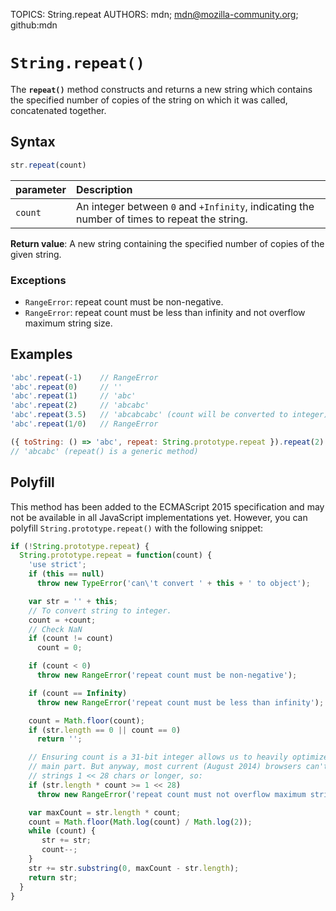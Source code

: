 TOPICS: String.repeat
AUTHORS: mdn; mdn@mozilla-community.org; github:mdn

# `String.repeat()`

The **`repeat()`** method constructs and returns a new string which contains the specified number of
copies of the string on which it was called, concatenated together.

## Syntax

```javascript
str.repeat(count)
```

| parameter | Description |
| :-- | :-- |
| `count` | An integer between `0` and `+Infinity`, indicating the number of times to repeat the string. |

**Return value**: A new string containing the specified number of copies of the given string.

### Exceptions

- `RangeError`: repeat count must be non-negative.
- `RangeError`: repeat count must be less than infinity and not overflow maximum string size.

## Examples

```javascript
'abc'.repeat(-1)    // RangeError
'abc'.repeat(0)     // ''
'abc'.repeat(1)     // 'abc'
'abc'.repeat(2)     // 'abcabc'
'abc'.repeat(3.5)   // 'abcabcabc' (count will be converted to integer)
'abc'.repeat(1/0)   // RangeError

({ toString: () => 'abc', repeat: String.prototype.repeat }).repeat(2)
// 'abcabc' (repeat() is a generic method)
```

## Polyfill

This method has been added to the ECMAScript 2015 specification and may not be available in all
JavaScript implementations yet. However, you can polyfill `String.prototype.repeat()` with the
following snippet:

```javascript
if (!String.prototype.repeat) {
  String.prototype.repeat = function(count) {
    'use strict';
    if (this == null)
      throw new TypeError('can\'t convert ' + this + ' to object');

    var str = '' + this;
    // To convert string to integer.
    count = +count;
    // Check NaN
    if (count != count)
      count = 0;

    if (count < 0)
      throw new RangeError('repeat count must be non-negative');

    if (count == Infinity)
      throw new RangeError('repeat count must be less than infinity');

    count = Math.floor(count);
    if (str.length == 0 || count == 0)
      return '';

    // Ensuring count is a 31-bit integer allows us to heavily optimize the
    // main part. But anyway, most current (August 2014) browsers can't handle
    // strings 1 << 28 chars or longer, so:
    if (str.length * count >= 1 << 28)
      throw new RangeError('repeat count must not overflow maximum string size');

    var maxCount = str.length * count;
    count = Math.floor(Math.log(count) / Math.log(2));
    while (count) {
       str += str;
       count--;
    }
    str += str.substring(0, maxCount - str.length);
    return str;
  }
}
```
